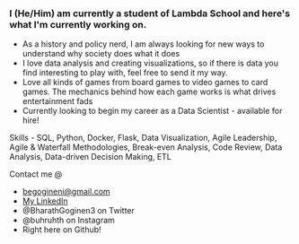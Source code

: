 ### I (He/Him) am currently a student of Lambda School and here's what I'm currently working on.

- As a history and policy nerd, I am always looking for new ways to understand why society does what it does 
- I love data analysis and creating visualizations, so if there is data you find interesting to play with, feel free to send it my way.
- Love all kinds of games from board games to video games to card games. The mechanics behind how each game works is what drives entertainment fads
- Currently looking to begin my career as a Data Scientist - available for hire!

Skills - 
SQL, Python, Docker, Flask, Data Visualization, Agile Leadership, Agile & Waterfall Methodologies, 
Break-even Analysis, Code Review, Data Analysis, Data-driven Decision Making, ETL

Contact me @ 
- begogineni@gmail.com 
- [My LinkedIn](https://www.linkedin.com/in/b-gogineni/)
- @BharathGoginen3 on Twitter
- @buhruhth on Instagram
- Right here on Github!
